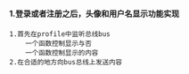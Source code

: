 #### 1.登录或者注册之后，头像和用户名显示功能实现
```
1.首先在profile中监听总线bus
    一个函数控制显示与否
    一个函数控制显示的内容
2.在合适的地方向bus总线上发送内容
```